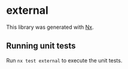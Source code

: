 # external

This library was generated with [Nx](https://nx.dev).

## Running unit tests

Run `nx test external` to execute the unit tests.
